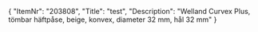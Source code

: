 {
  "ItemNr": "203808",
  "Title": "test",
  "Description": "Welland Curvex Plus, tömbar häftpåse, beige, konvex, diameter 32 mm, hål 32 mm"
}